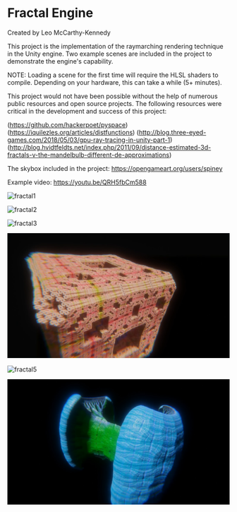 # Fractal Engine

Created by Leo McCarthy-Kennedy

This project is the implementation of the raymarching rendering technique in the Unity engine. Two example scenes are included in the project to demonstrate the engine's capability.

NOTE: Loading a scene for the first time will require the HLSL shaders to compile. Depending on your hardware, this can take a while (5+ minutes).

This project would not have been possible without the help of numerous public resources and open source projects. The following resources were critical in the development and success of this project:

(https://github.com/hackerpoet/pyspace)
(https://iquilezles.org/articles/distfunctions)
(http://blog.three-eyed-games.com/2018/05/03/gpu-ray-tracing-in-unity-part-1)
(http://blog.hvidtfeldts.net/index.php/2011/09/distance-estimated-3d-fractals-v-the-mandelbulb-different-de-approximations)

The skybox included in the project: https://opengameart.org/users/spiney

Example video: https://youtu.be/QRH5fbCm588

![fractal1](https://github.com/LeoMcCarthyKennedy/Fractal-Engine/blob/main/Gallery/img1.png)

![fractal2](https://github.com/LeoMcCarthyKennedy/Fractal-Engine/blob/main/Gallery/img2.png)

![fractal3](https://github.com/LeoMcCarthyKennedy/Fractal-Engine/blob/main/Gallery/img3.png)

![fractal4](https://github.com/LeoMcCarthyKennedy/Fractal-Engine/blob/main/Gallery/img4.png)

![fractal5](https://github.com/LeoMcCarthyKennedy/Fractal-Engine/blob/main/Gallery/img5.png)

![fractal6](https://github.com/LeoMcCarthyKennedy/Fractal-Engine/blob/main/Gallery/img6.png)
